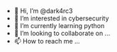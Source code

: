 - 👋 Hi, I’m @dark4rc3
- 👀 I’m interested in cybersecurity 
- 🌱 I’m currently learning python
- 💞️ I’m looking to collaborate on ...
- 📫 How to reach me ...

<!---
dark4rc3/dark4rc3 is a ✨ special ✨ repository because its `README.md` (this file) appears on your GitHub profile.
You can click the Preview link to take a look at your changes.
--->
